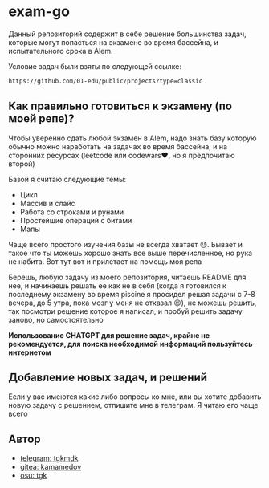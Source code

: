 
# exam-go

Данный репозиторий содержит в себе решение большинства задач, которые могут попасться на экзамене во время бассейна, и испытательного срока в Alem.

Условие задач были взяты по следующей ссылке: 

```bash
https://github.com/01-edu/public/projects?type=classic
```



## Как правильно готовиться к экзамену (по моей репе)?

Чтобы уверенно сдать любой экзамен в Alem, надо знать базу которую обычно можно наработать на задачах во время бассейна, и на сторонних ресурсах (leetcode или codewars❤️, но я предпочитаю второй)

Базой я считаю следующие темы:
* Цикл 
* Массив и слайс
* Работа со строками и рунами
* Простейшие операций с битами
* Мапы 

Чаще всего простого изучения базы не всегда хватает 😓. Бывает и такое что ты можешь хорошо знать все выше перечисленное, но рука не набита. Вот тут вот и прилетает на помощь моя репа

Берешь, любую задачу из моего репозитория, читаешь README для нее, и начинаешь решать ее как не в себя (когда я готовился к последнему экзамену во время piscine я просидел решая задачи с 7-8 вечера, до 5 утра, пока мозг у меня не отказал 😉), не можешь решить, так посмотри решение которое я написал, и пробуй решить задачу заново, но самостоятельно

**Использование CHATGPT для решение задач, крайне не рекомендуется, для поиска необходимой информаций пользуйтесь интернетом**	


## Добавление новых задач, и решений

Если у вас имеются какие либо вопросы ко мне, или вы хотите добавить новую задачу с решением, отпишите мне в телеграм. Я читаю его чаще всего

## Автор

- [telegram: tgkmdk](https://t.me/tgkmdk)
- [gitea: kamamedov](https://01.alem.school/git/kamamedov)
- [osu: tgk](https://osu.ppy.sh/users/29526402)

